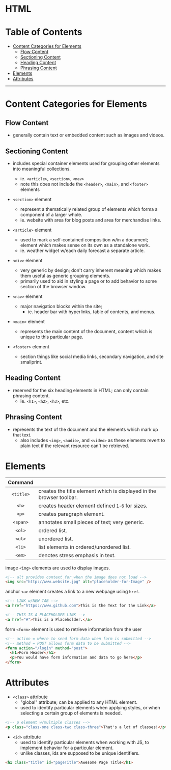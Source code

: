 # HTML <!-- omit in toc -->

# Table of Contents <!-- omit in toc -->

- [Content Categories for Elements](#content-categories-for-elements)
  - [Flow Content](#flow-content)
  - [Sectioning Content](#sectioning-content)
  - [Heading Content](#heading-content)
  - [Phrasing Content](#phrasing-content)
- [Elements](#elements)
- [Attributes](#attributes)

---

# Content Categories for Elements

## Flow Content

- generally contain text or embedded content such as images and videos.

## Sectioning Content

- includes special container elements used for grouping other elements into meaningful collections.

  - ie. `<article>`, `<section>`, `<nav>`
  - note this does not include the `<header>`, `<main>`, and `<footer>` elements

- `<section>` element
  - represent a thematically related group of elements which forma a component of a larger whole.
  - ie. website with area for blog posts and area for merchandise links.
- `<article>` element
  - used to mark a self-contained composition w/in a document; element which makes sense on its own as a standalone work.
  - ie. weather widget w/each daily forecast a separate article.
- `<div>` element
  - very generic by design; don't carry inherent meaning which makes them useful as generic grouping elements.
  - primarily used to aid in styling a page or to add behavior to some section of the browser window.
- `<nav>` element
  - major navigation blocks within the site;
    - ie. header bar with hyperlinks, table of contents, and menus.
- `<main>` element
  - represents the main content of the document, content which is unique to this particular page.
- `<footer>` element
  - section things like social media links, secondary navigation, and site smallprint.

## Heading Content

- reserved for the six heading elements in HTML; can only contain phrasing content.
  - ie. `<h1>`, `<h2>`, `<h3>`, etc.

## Phrasing Content

- represents the text of the document and the elements which mark up that text.
  - also includes `<img>`, `<audio>`, and `<video>` as these elements revert to plain text if the relevant resource can't be retrieved.

# Elements

|  Command  |                                                                      |
| :-------: | -------------------------------------------------------------------- |
| `<title>` | creates the title element which is displayed in the browser toolbar. |
|   `<h>`   | creates header element defined `1-6` for sizes.                      |
|   `<p>`   | creates paragraph element.                                           |
| `<span>`  | annotates small pieces of text; very generic.                        |
|  `<ol>`   | ordered list.                                                        |
|  `<ul>`   | unordered list.                                                      |
|  `<li>`   | list elements in ordered/unordered list.                             |
|  `<em>`   | denotes stress emphasis in text.                                     |

image `<img>` elements are used to display images.

```html
<!-- alt provides context for when the image does not load -->
<img src="http://www.website.jpg" alt="placeholder-for-Image" />
```

anchor `<a>` element creates a link to a new webpage using `href`.

```html
<!-- LINK w/NEW TAB -->
<a href="https://www.github.com">This is the Text for the Link</a>

<!-- THIS IS A PLACEHOLDER LINK -->
<a href="#">This is a Placeholder.</a>
```

form `<form>` element is used to retrieve information from the user

```html
<!-- action = where to send form data when form is submitted -->
<!-- method = POST allows form data to be submitted -->
<form action="/login" method="post">
  <h1>Form Header</h1>
  <p>You would have form information and data to go here</p>
</form>
```

# Attributes

- `<class>` attribute
  - "global" attribute; can be applied to any HTML element.
  - used to identify particular elements when applying styles, or when selecting a certain group of elements is needed.

```html
<!-- p element w/multiple classes -->
<p class="class-one class-two class-three">That's a lot of classes!</p>
```

- `<id>` attribute
  - used to identify particular elements when working with JS, to implement behavior for a particular element.
  - unlike classes, ids are supposed to be unique identifiers.

```html
<h1 class="title" id="pageTitle">Awesome Page Title</h1>
```
